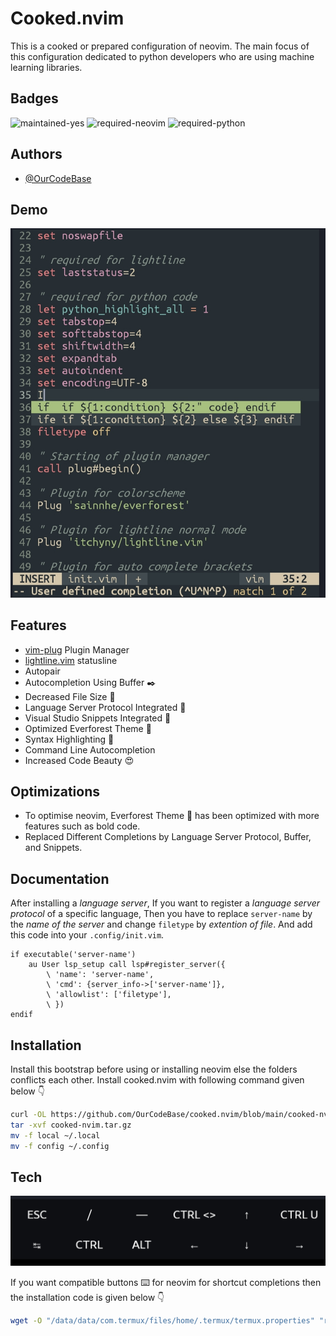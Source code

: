 # Cooked.nvim

This is a cooked or prepared configuration of neovim. The main focus of this configuration dedicated to python developers who are using machine learning libraries.
## Badges
![maintained-yes](https://img.shields.io/badge/Maintained-Yes-teal?style=for-the-badge&logo=github)
![required-neovim](https://img.shields.io/badge/Required-Neovim-seagreen?style=for-the-badge&logo=neovim)
![required-python](https://img.shields.io/badge/Required-Python-blue?style=for-the-badge&logo=python)

## Authors

- [@OurCodeBase](https://www.github.com/OurCodeBase)
## Demo

![Short](https://github.com/OurCodeBase/cooked.nvim/raw/main/images/vimshowcase.jpg)


## Features

- [vim-plug](https://github.com/junegunn/vim-plug) Plugin Manager
- [lightline.vim](https://github.com/itchyny/lightline.vim) statusline
- Autopair
- Autocompletion Using Buffer ✒️
- Decreased File Size 📂
- Language Server Protocol Integrated 🤩
- Visual Studio Snippets Integrated 🤯
- Optimized Everforest Theme 🌈
- Syntax Highlighting 🎨
- Command Line Autocompletion
- Increased Code Beauty 😍

## Optimizations

- To optimise neovim, Everforest Theme 🌲 has been optimized with more features such as bold code.
- Replaced Different Completions by Language Server Protocol, Buffer, and Snippets.

## Documentation
After installing a *language server*,
If you want to register a *language server protocol* of a specific language,
Then you have to replace `server-name` by the *name of the server* and change `filetype` by *extention of file*.
And add this code into your `.config/init.vim`.
```vim
if executable('server-name')
    au User lsp_setup call lsp#register_server({
        \ 'name': 'server-name',
        \ 'cmd': {server_info->['server-name']},
        \ 'allowlist': ['filetype'],
        \ })
endif
```

## Installation

Install this bootstrap before using or installing neovim
else the folders conflicts each other.
Install cooked.nvim with following command given below 👇

```bash
curl -OL https://github.com/OurCodeBase/cooked.nvim/blob/main/cooked-nvim.tar.gz?raw=true
tar -xvf cooked-nvim.tar.gz
mv -f local ~/.local
mv -f config ~/.config
```
    
## Tech

![Shots](https://github.com/OurCodeBase/cooked.nvim/raw/main/images/vimcompatiblebuts.jpg)

If you want compatible buttons ⌨️ for neovim for shortcut completions then the installation code is given below 👇

```bash
wget -O "/data/data/com.termux/files/home/.termux/termux.properties" "raw.githubusercontent.com/OurCodeBase/cooked.nvim/main/termux.properties"
```

